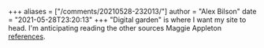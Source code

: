 +++
aliases = ["/comments/20210528-232013/"]
author = "Alex Bilson"
date = "2021-05-28T23:20:13"
+++
"Digital garden" is where I want my site to head. I'm anticipating reading the other sources Maggie Appleton [references](https://maggieappleton.com/garden-history).

